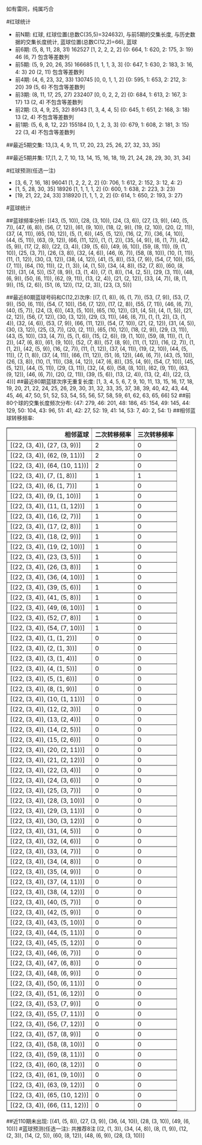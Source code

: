 <!-- 
.. title: 大乐透17009期(2017-01-21)数据分析报告
.. slug: dlott-17009-2017-01-21-report
.. date: 2017-01-22 08:00:00 UTC+08:00
.. tags: Lottery
.. link: 
.. description: 
.. type: text
-->

如有雷同，纯属巧合

<!-- TEASER_END-->

#红球统计

- 前N期: 红球, 红球位置(总数C(35,5)=324632), 与前5期的交集长度, 与历史数据的交集长度统计, 蓝球位置(总数C(12,2)=66), 蓝球
- 前6期: (5, 8, 11, 28, 31) 162527 [1, 2, 2, 2, 2] {0: 664, 1: 620, 2: 175, 3: 19} 46 (6, 7) 包含等差数列
- 前5期: (5, 9, 20, 26, 35) 166685 [1, 1, 1, 3, 3] {0: 647, 1: 630, 2: 183, 3: 16, 4: 3} 20 (2, 11) 包含等差数列
- 前4期: (4, 6, 23, 32, 33) 130745 [0, 0, 1, 1, 2] {0: 595, 1: 653, 2: 212, 3: 20} 39 (5, 6) 不包含等差数列
- 前3期: (8, 11, 17, 25, 27) 232407 [0, 0, 2, 2, 2] {0: 684, 1: 613, 2: 167, 3: 17} 13 (2, 4) 不包含等差数列
- 前2期: (3, 4, 9, 25, 32) 89143 [1, 3, 4, 4, 5] {0: 645, 1: 651, 2: 168, 3: 18} 13 (2, 4) 不包含等差数列
- 前1期: (5, 6, 8, 12, 22) 155184 [0, 1, 2, 3, 3] {0: 679, 1: 608, 2: 181, 3: 15} 22 (3, 4) 不包含等差数列

##最近5期交集:
13,[3, 4, 9, 11, 17, 20, 23, 25, 26, 27, 32, 33, 35]

##最近5期并集:
17,[1, 2, 7, 10, 13, 14, 15, 16, 18, 19, 21, 24, 28, 29, 30, 31, 34]

#红球预测(任选一注)

- [3, 6, 7, 16, 18] 96041 [1, 2, 2, 2, 2] {0: 706, 1: 612, 2: 152, 3: 12, 4: 2}
- [1, 5, 28, 30, 35] 18926 [1, 1, 1, 1, 2] {0: 600, 1: 638, 2: 223, 3: 23}
- [19, 21, 22, 24, 33] 318920 [1, 1, 1, 2, 2] {0: 614, 1: 650, 2: 193, 3: 27}

#蓝球统计

##蓝球频率分析:
[(43, (5, 10)), (28, (3, 10)), (24, (3, 6)), (27, (3, 9)), (40, (5, 7)), (47, (6, 8)), (56, (7, 12)), (61, (9, 10)), (18, (2, 9)), (19, (2, 10)), (20, (2, 11)), (37, (4, 11)), (65, (10, 12)), (5, (1, 6)), (45, (5, 12)), (16, (2, 7)), (36, (4, 10)), (44, (5, 11)), (63, (9, 12)), (66, (11, 12)), (1, (1, 2)), (35, (4, 9)), (6, (1, 7)), (42, (5, 9)), (17, (2, 8)), (22, (3, 4)), (39, (5, 6)), (49, (6, 10)), (59, (8, 11)), (9, (1, 10)), (25, (3, 7)), (26, (3, 8)), (32, (4, 6)), (46, (6, 7)), (58, (8, 10)), (10, (1, 11)), (11, (1, 12)), (30, (3, 12)), (38, (4, 12)), (41, (5, 8)), (53, (7, 9)), (54, (7, 10)), (55, (7, 11)), (64, (10, 11)), (2, (1, 3)), (4, (1, 5)), (34, (4, 8)), (52, (7, 8)), (60, (8, 12)), (31, (4, 5)), (57, (8, 9)), (3, (1, 4)), (7, (1, 8)), (14, (2, 5)), (29, (3, 11)), (48, (6, 9)), (50, (6, 11)), (62, (9, 11)), (13, (2, 4)), (21, (2, 12)), (33, (4, 7)), (8, (1, 9)), (15, (2, 6)), (51, (6, 12)), (12, (2, 3)), (23, (3, 5))]

##最近80期蓝球号码和C(12,2)次序:
 [(7, (1, 8)), (6, (1, 7)), (53, (7, 9)), (53, (7, 9)), (50, (6, 11)), (54, (7, 10)), (56, (7, 12)), (17, (2, 8)), (55, (7, 11)), (46, (6, 7)), (40, (5, 7)), (24, (3, 6)), (43, (5, 10)), (65, (10, 12)), (31, (4, 5)), (4, (1, 5)), (21, (2, 12)), (56, (7, 12)), (30, (3, 12)), (29, (3, 11)), (46, (6, 7)), (1, (1, 2)), (3, (1, 4)), (32, (4, 6)), (53, (7, 9)), (66, (11, 12)), (54, (7, 10)), (21, (2, 12)), (31, (4, 5)), (30, (3, 12)), (25, (3, 7)), (20, (2, 11)), (65, (10, 12)), (18, (2, 9)), (29, (3, 11)), (43, (5, 10)), (33, (4, 7)), (5, (1, 6)), (15, (2, 6)), (9, (1, 10)), (59, (8, 11)), (1, (1, 2)), (47, (6, 8)), (61, (9, 10)), (52, (7, 8)), (57, (8, 9)), (11, (1, 12)), (16, (2, 7)), (1, (1, 2)), (42, (5, 9)), (16, (2, 7)), (11, (1, 12)), (37, (4, 11)), (19, (2, 10)), (44, (5, 11)), (7, (1, 8)), (37, (4, 11)), (66, (11, 12)), (51, (6, 12)), (46, (6, 7)), (43, (5, 10)), (26, (3, 8)), (10, (1, 11)), (38, (4, 12)), (47, (6, 8)), (35, (4, 9)), (54, (7, 10)), (45, (5, 12)), (44, (5, 11)), (29, (3, 11)), (32, (4, 6)), (58, (8, 10)), (62, (9, 11)), (63, (9, 12)), (46, (6, 7)), (20, (2, 11)), (39, (5, 6)), (13, (2, 4)), (13, (2, 4)), (22, (3, 4))]
##最近80期蓝球次序无重复长度:
 [1, 3, 4, 5, 6, 7, 9, 10, 11, 13, 15, 16, 17, 18, 19, 20, 21, 22, 24, 25, 26, 29, 30, 31, 32, 33, 35, 37, 38, 39, 40, 42, 43, 44, 45, 46, 47, 50, 51, 52, 53, 54, 55, 56, 57, 58, 59, 61, 62, 63, 65, 66] 52
##前80个球的交集长度频次分布:
{47: 279, 46: 201, 48: 186, 45: 154, 49: 145, 44: 129, 50: 104, 43: 96, 51: 41, 42: 27, 52: 19, 41: 14, 53: 7, 40: 2, 54: 1}
##相邻蓝球转移频率:
 <table border="1" class="table table-striped dataframe">
  <thead>
    <tr style="text-align: right;">
      <th>相邻蓝球</th>
      <th>二次转移频率</th>
      <th>三次转移频率</th>
    </tr>
  </thead>
  <tbody>
    <tr>
      <td>[(22, (3, 4)), (27, (3, 9))]</td>
      <td>2</td>
      <td>0</td>
    </tr>
    <tr>
      <td>[(22, (3, 4)), (62, (9, 11))]</td>
      <td>2</td>
      <td>0</td>
    </tr>
    <tr>
      <td>[(22, (3, 4)), (64, (10, 11))]</td>
      <td>2</td>
      <td>0</td>
    </tr>
    <tr>
      <td>[(22, (3, 4)), (7, (1, 8))]</td>
      <td>1</td>
      <td>1</td>
    </tr>
    <tr>
      <td>[(22, (3, 4)), (6, (1, 7))]</td>
      <td>1</td>
      <td>0</td>
    </tr>
    <tr>
      <td>[(22, (3, 4)), (9, (1, 10))]</td>
      <td>1</td>
      <td>0</td>
    </tr>
    <tr>
      <td>[(22, (3, 4)), (11, (1, 12))]</td>
      <td>1</td>
      <td>0</td>
    </tr>
    <tr>
      <td>[(22, (3, 4)), (16, (2, 7))]</td>
      <td>1</td>
      <td>0</td>
    </tr>
    <tr>
      <td>[(22, (3, 4)), (17, (2, 8))]</td>
      <td>1</td>
      <td>0</td>
    </tr>
    <tr>
      <td>[(22, (3, 4)), (18, (2, 9))]</td>
      <td>1</td>
      <td>0</td>
    </tr>
    <tr>
      <td>[(22, (3, 4)), (19, (2, 10))]</td>
      <td>1</td>
      <td>0</td>
    </tr>
    <tr>
      <td>[(22, (3, 4)), (23, (3, 5))]</td>
      <td>1</td>
      <td>0</td>
    </tr>
    <tr>
      <td>[(22, (3, 4)), (26, (3, 8))]</td>
      <td>1</td>
      <td>0</td>
    </tr>
    <tr>
      <td>[(22, (3, 4)), (36, (4, 10))]</td>
      <td>1</td>
      <td>0</td>
    </tr>
    <tr>
      <td>[(22, (3, 4)), (39, (5, 6))]</td>
      <td>1</td>
      <td>0</td>
    </tr>
    <tr>
      <td>[(22, (3, 4)), (41, (5, 8))]</td>
      <td>1</td>
      <td>0</td>
    </tr>
    <tr>
      <td>[(22, (3, 4)), (49, (6, 10))]</td>
      <td>1</td>
      <td>0</td>
    </tr>
    <tr>
      <td>[(22, (3, 4)), (52, (7, 8))]</td>
      <td>1</td>
      <td>0</td>
    </tr>
    <tr>
      <td>[(22, (3, 4)), (54, (7, 10))]</td>
      <td>1</td>
      <td>0</td>
    </tr>
    <tr>
      <td>[(22, (3, 4)), (1, (1, 2))]</td>
      <td>0</td>
      <td>0</td>
    </tr>
    <tr>
      <td>[(22, (3, 4)), (2, (1, 3))]</td>
      <td>0</td>
      <td>0</td>
    </tr>
    <tr>
      <td>[(22, (3, 4)), (3, (1, 4))]</td>
      <td>0</td>
      <td>0</td>
    </tr>
    <tr>
      <td>[(22, (3, 4)), (4, (1, 5))]</td>
      <td>0</td>
      <td>0</td>
    </tr>
    <tr>
      <td>[(22, (3, 4)), (5, (1, 6))]</td>
      <td>0</td>
      <td>0</td>
    </tr>
    <tr>
      <td>[(22, (3, 4)), (8, (1, 9))]</td>
      <td>0</td>
      <td>0</td>
    </tr>
    <tr>
      <td>[(22, (3, 4)), (10, (1, 11))]</td>
      <td>0</td>
      <td>0</td>
    </tr>
    <tr>
      <td>[(22, (3, 4)), (12, (2, 3))]</td>
      <td>0</td>
      <td>0</td>
    </tr>
    <tr>
      <td>[(22, (3, 4)), (13, (2, 4))]</td>
      <td>0</td>
      <td>0</td>
    </tr>
    <tr>
      <td>[(22, (3, 4)), (14, (2, 5))]</td>
      <td>0</td>
      <td>0</td>
    </tr>
    <tr>
      <td>[(22, (3, 4)), (15, (2, 6))]</td>
      <td>0</td>
      <td>0</td>
    </tr>
    <tr>
      <td>[(22, (3, 4)), (20, (2, 11))]</td>
      <td>0</td>
      <td>0</td>
    </tr>
    <tr>
      <td>[(22, (3, 4)), (21, (2, 12))]</td>
      <td>0</td>
      <td>0</td>
    </tr>
    <tr>
      <td>[(22, (3, 4)), (22, (3, 4))]</td>
      <td>0</td>
      <td>0</td>
    </tr>
    <tr>
      <td>[(22, (3, 4)), (24, (3, 6))]</td>
      <td>0</td>
      <td>0</td>
    </tr>
    <tr>
      <td>[(22, (3, 4)), (25, (3, 7))]</td>
      <td>0</td>
      <td>0</td>
    </tr>
    <tr>
      <td>[(22, (3, 4)), (28, (3, 10))]</td>
      <td>0</td>
      <td>0</td>
    </tr>
    <tr>
      <td>[(22, (3, 4)), (29, (3, 11))]</td>
      <td>0</td>
      <td>0</td>
    </tr>
    <tr>
      <td>[(22, (3, 4)), (30, (3, 12))]</td>
      <td>0</td>
      <td>0</td>
    </tr>
    <tr>
      <td>[(22, (3, 4)), (31, (4, 5))]</td>
      <td>0</td>
      <td>0</td>
    </tr>
    <tr>
      <td>[(22, (3, 4)), (32, (4, 6))]</td>
      <td>0</td>
      <td>0</td>
    </tr>
    <tr>
      <td>[(22, (3, 4)), (33, (4, 7))]</td>
      <td>0</td>
      <td>0</td>
    </tr>
    <tr>
      <td>[(22, (3, 4)), (34, (4, 8))]</td>
      <td>0</td>
      <td>0</td>
    </tr>
    <tr>
      <td>[(22, (3, 4)), (35, (4, 9))]</td>
      <td>0</td>
      <td>0</td>
    </tr>
    <tr>
      <td>[(22, (3, 4)), (37, (4, 11))]</td>
      <td>0</td>
      <td>0</td>
    </tr>
    <tr>
      <td>[(22, (3, 4)), (38, (4, 12))]</td>
      <td>0</td>
      <td>0</td>
    </tr>
    <tr>
      <td>[(22, (3, 4)), (40, (5, 7))]</td>
      <td>0</td>
      <td>0</td>
    </tr>
    <tr>
      <td>[(22, (3, 4)), (42, (5, 9))]</td>
      <td>0</td>
      <td>0</td>
    </tr>
    <tr>
      <td>[(22, (3, 4)), (43, (5, 10))]</td>
      <td>0</td>
      <td>0</td>
    </tr>
    <tr>
      <td>[(22, (3, 4)), (44, (5, 11))]</td>
      <td>0</td>
      <td>0</td>
    </tr>
    <tr>
      <td>[(22, (3, 4)), (45, (5, 12))]</td>
      <td>0</td>
      <td>0</td>
    </tr>
    <tr>
      <td>[(22, (3, 4)), (46, (6, 7))]</td>
      <td>0</td>
      <td>0</td>
    </tr>
    <tr>
      <td>[(22, (3, 4)), (47, (6, 8))]</td>
      <td>0</td>
      <td>0</td>
    </tr>
    <tr>
      <td>[(22, (3, 4)), (48, (6, 9))]</td>
      <td>0</td>
      <td>0</td>
    </tr>
    <tr>
      <td>[(22, (3, 4)), (50, (6, 11))]</td>
      <td>0</td>
      <td>0</td>
    </tr>
    <tr>
      <td>[(22, (3, 4)), (51, (6, 12))]</td>
      <td>0</td>
      <td>0</td>
    </tr>
    <tr>
      <td>[(22, (3, 4)), (53, (7, 9))]</td>
      <td>0</td>
      <td>0</td>
    </tr>
    <tr>
      <td>[(22, (3, 4)), (55, (7, 11))]</td>
      <td>0</td>
      <td>0</td>
    </tr>
    <tr>
      <td>[(22, (3, 4)), (56, (7, 12))]</td>
      <td>0</td>
      <td>0</td>
    </tr>
    <tr>
      <td>[(22, (3, 4)), (57, (8, 9))]</td>
      <td>0</td>
      <td>0</td>
    </tr>
    <tr>
      <td>[(22, (3, 4)), (58, (8, 10))]</td>
      <td>0</td>
      <td>0</td>
    </tr>
    <tr>
      <td>[(22, (3, 4)), (59, (8, 11))]</td>
      <td>0</td>
      <td>0</td>
    </tr>
    <tr>
      <td>[(22, (3, 4)), (60, (8, 12))]</td>
      <td>0</td>
      <td>0</td>
    </tr>
    <tr>
      <td>[(22, (3, 4)), (61, (9, 10))]</td>
      <td>0</td>
      <td>0</td>
    </tr>
    <tr>
      <td>[(22, (3, 4)), (63, (9, 12))]</td>
      <td>0</td>
      <td>0</td>
    </tr>
    <tr>
      <td>[(22, (3, 4)), (65, (10, 12))]</td>
      <td>0</td>
      <td>0</td>
    </tr>
    <tr>
      <td>[(22, (3, 4)), (66, (11, 12))]</td>
      <td>0</td>
      <td>0</td>
    </tr>
  </tbody>
</table>
##近110期未出现:
 [(41, (5, 8)), (27, (3, 9)), (36, (4, 10)), (28, (3, 10)), (49, (6, 10))]
#蓝球预测(任选一注):
共推荐8注
 [(2, (1, 3)), (34, (4, 8)), (8, (1, 9)), (12, (2, 3)), (14, (2, 5)), (60, (8, 12)), (48, (6, 9)), (28, (3, 10))]

